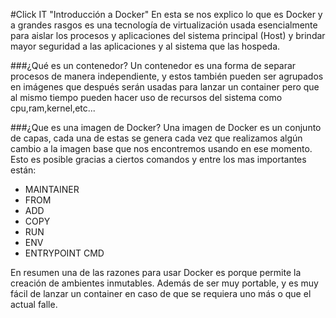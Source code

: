 #Click IT "Introducción a Docker"
En esta se nos explico lo que es Docker y a grandes rasgos es una tecnología de virtualización usada esencialmente para aislar los procesos y aplicaciones del sistema principal (Host) y brindar mayor seguridad a las aplicaciones y al sistema que las hospeda.

###¿Qué es un contenedor?
Un contenedor es una forma de separar procesos de manera independiente, y estos también pueden ser agrupados en imágenes que después serán usadas para lanzar un container pero que al mismo tiempo pueden hacer uso de recursos del sistema como cpu,ram,kernel,etc...

###¿Que es una imagen de Docker?
Una imagen de Docker es un conjunto de capas, cada una de estas se genera cada vez que realizamos algún cambio a la imagen base que nos encontremos usando en ese momento.
Esto es posible gracias a ciertos comandos y entre los mas importantes están:

- MAINTAINER
- FROM
- ADD
- COPY
- RUN
- ENV
- ENTRYPOINT CMD


En resumen una de las razones para usar Docker es porque permite la creación de ambientes inmutables. Además de ser muy portable, y es muy fácil de lanzar un container en caso de que se requiera uno más o que el actual falle.
